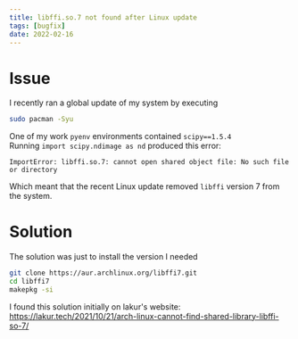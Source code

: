 ```yaml
---
title: libffi.so.7 not found after Linux update
tags: [bugfix]
date: 2022-02-16
---
```


# Issue

I recently ran a global update of my system by executing 
```bash
sudo pacman -Syu
```

One of my work `pyenv` environments contained `scipy==1.5.4`\
Running `import scipy.ndimage as nd` produced this error:
```
ImportError: libffi.so.7: cannot open shared object file: No such file or directory
```
Which meant that the recent Linux update removed `libffi` version 7 from the system.

# Solution
The solution was just to install the version I needed
```bash
git clone https://aur.archlinux.org/libffi7.git
cd libffi7
makepkg -si
```

I found this solution initially on lakur's website: https://lakur.tech/2021/10/21/arch-linux-cannot-find-shared-library-libffi-so-7/ 